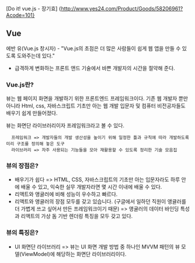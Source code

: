 [Do it! vue.js - 장기효] {http://www.yes24.com/Product/Goods/58206961?Acode=101}

## Vue

에반 유(Vue.js 창시자) - "Vue.js의 초점은 더 많은 사람들이 쉽게 웹 앱을 만들 수 있도록 도와주는데 있다."

- 급격하게 변화하는 프론트 앤드 기술에서 바쁜 개발자의 시간을 절약해 준다.

### Vue.js란?
뷰는 웹 페이지 화면을 개발하기 위한 프론트엔드 프레임워크이다.
기존 웹 개발자 뿐만 아니라 Html, css, 자바스크립트 기초만 아는 웹 개발 입문자 및 컴퓨터 비전공자들도 배우기 쉽게 만들어졌다.

뷰는 화면단 라이브러리이자 프레임워크라고  볼 수 있다.

      프레임워크 => 개발자들의 개발 생산성을 높이기 위해 일정한 틀과 규칙에 따라 개발하도록 미리 구조를 정의해 놓은 도구
      라이브러리 => 자주 사용되는 기능들을 모아 재활용할 수 있도록 정리한 기술 모음집
      
### 뷰의 장점은?
- 배우기가 쉽다 => HTML, CSS, 자바스크립트의 기초만 아는 입문자라도 하루 안에 배울 수 있고, 익숙한 실무 개발자라면 몇 시간 이내에 배울 수 있다.
- 리액트와 앵귤러에 비해 성능이 우수하고 빠르다.
- 리액트와 앵귤러의 장점 모두를 갖고 있습니다. (구글에서 일하던 직원이 앵귤러를 더 가볍게 쓰고 싶어서 만든 프레임워크이기 때문)
    => 앵귤러의 데이터 바인딩 특성과 리액트의 가상 돔 기반 렌더링 특징을 모두 갖고 있다.
    

### 뷰의 특징은?

- UI 화면단 라이브러리 => 뷰는 UI 화면 개발 방법 중 하나인 MVVM 패턴의 뷰 모델(ViewModel)에 해당하는 화면단 라이브러리이다.

